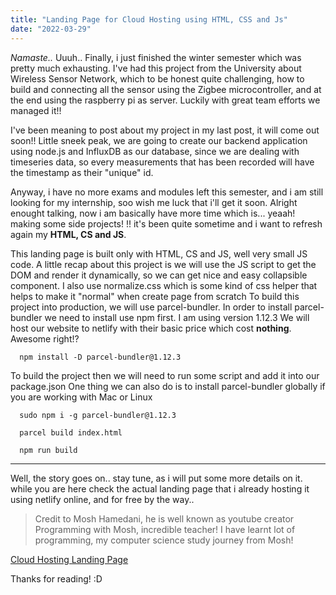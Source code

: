 ```yaml
---
title: "Landing Page for Cloud Hosting using HTML, CSS and Js"
date: "2022-03-29"
---
```


_Namaste.._
Uuuh.. Finally, i just finished the winter semester which was pretty much exhausting. I've had this project from the University about Wireless Sensor Network, which to be honest quite challenging, how to build and connecting all the sensor using the Zigbee microcontroller, and at the end using the raspberry pi as server. Luckily with great team efforts we managed it!!

I've been meaning to post about my project in my last post, it will come out soon!!
Little sneek peak, we are going to create our backend application using node.js and InfluxDB as our database, since we are dealing with timeseries data, so every measurements that has been recorded will have the timestamp as their "unique" id.

Anyway, i have no more exams and modules left this semester, and i am still looking for my internship, soo wish me luck that i'll get it soon. Alright enought talking, now i am basically have more time which is... yeaah! making some side projects! !!
it's been quite sometime and i want to refresh again my **HTML, CS and JS**.

This landing page is built only with HTML, CS and JS, well very small JS code. A little recap about this project is we will use the JS script to get the DOM and render it dynamically, so we can get nice and easy collapsible component.
I also use normalize.css which is some kind of css helper that helps to make it "normal" when create page from scratch
To build this project into production, we will use parcel-bundler.
In order to install parcel-bundler we need to install use npm first. I am using version 1.12.3
We will host our website to netlify with their basic price which cost **nothing**. Awesome right!?

```
  npm install -D parcel-bundler@1.12.3
```

To build the project then we will need to run some script and add it into our package.json
One thing we can also do is to install parcel-bundler globally
if you are working with Mac or Linux

```
  sudo npm i -g parcel-bundler@1.12.3

  parcel build index.html

  npm run build
```

---

Well, the story goes on.. stay tune, as i will put some more details on it.
while you are here check the actual landing page that i already hosting it using netlify online, and for free by the way..

> Credit to Mosh Hamedani, he is well known as youtube creator Programming with Mosh, incredible teacher! I have learnt lot of programming, my computer science study journey from Mosh!

[Cloud Hosting Landing Page](https://cloudlandingpage.netlify.app "Cloud Hosting Landing Page")

Thanks for reading! :D

